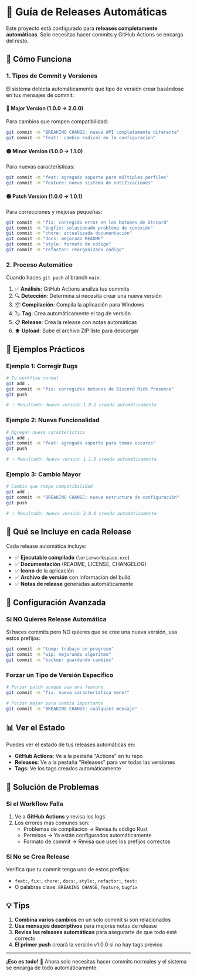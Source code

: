 # 🚀 Guía de Releases Automáticas

Este proyecto está configurado para **releases completamente automáticas**. Solo necesitas hacer commits y GitHub Actions se encarga del resto.

## 📝 Cómo Funciona

### 1. **Tipos de Commit y Versiones**

El sistema detecta automáticamente qué tipo de versión crear basándose en tus mensajes de commit:

#### 🔴 **Major Version** (1.0.0 → 2.0.0)
Para cambios que rompen compatibilidad:
```bash
git commit -m "BREAKING CHANGE: nueva API completamente diferente"
git commit -m "feat!: cambio radical en la configuración"
```

#### 🟡 **Minor Version** (1.0.0 → 1.1.0)
Para nuevas características:
```bash
git commit -m "feat: agregado soporte para múltiples perfiles"
git commit -m "feature: nuevo sistema de notificaciones"
```

#### 🟢 **Patch Version** (1.0.0 → 1.0.1)
Para correcciones y mejoras pequeñas:
```bash
git commit -m "fix: corregido error en los botones de Discord"
git commit -m "bugfix: solucionado problema de conexión"
git commit -m "chore: actualizada documentación"
git commit -m "docs: mejorado README"
git commit -m "style: formato de código"
git commit -m "refactor: reorganizado código"
```

### 2. **Proceso Automático**

Cuando haces `git push` al branch `main`:

1. ✅ **Análisis**: GitHub Actions analiza tus commits
2. 🔍 **Detección**: Determina si necesita crear una nueva versión
3. 📦 **Compilación**: Compila la aplicación para Windows
4. 🏷️ **Tag**: Crea automáticamente el tag de versión
5. 📋 **Release**: Crea la release con notas automáticas
6. ⬆️ **Upload**: Sube el archivo ZIP listo para descargar

## 🎯 Ejemplos Prácticos

### Ejemplo 1: Corregir Bugs
```bash
# Tu workflow normal
git add .
git commit -m "fix: corregidos botones de Discord Rich Presence"
git push

# ✨ Resultado: Nueva versión 1.0.1 creada automáticamente
```

### Ejemplo 2: Nueva Funcionalidad
```bash
# Agregar nueva característica
git add .
git commit -m "feat: agregado soporte para temas oscuros"
git push

# ✨ Resultado: Nueva versión 1.1.0 creada automáticamente
```

### Ejemplo 3: Cambio Mayor
```bash
# Cambio que rompe compatibilidad
git add .
git commit -m "BREAKING CHANGE: nueva estructura de configuración"
git push

# ✨ Resultado: Nueva versión 2.0.0 creada automáticamente
```

## 📁 Qué se Incluye en cada Release

Cada release automática incluye:
- ✅ **Ejecutable compilado** (`lorianworkspace.exe`)
- ✅ **Documentación** (README, LICENSE, CHANGELOG)
- ✅ **Icono** de la aplicación
- ✅ **Archivo de versión** con información del build
- ✅ **Notas de release** generadas automáticamente

## 🔧 Configuración Avanzada

### Si NO Quieres Release Automática
Si haces commits pero NO quieres que se cree una nueva versión, usa estos prefijos:
```bash
git commit -m "temp: trabajo en progreso"
git commit -m "wip: mejorando algoritmo"
git commit -m "backup: guardando cambios"
```

### Forzar un Tipo de Versión Específico
```bash
# Forzar patch aunque sea una feature
git commit -m "fix: nueva característica menor"

# Forzar major para cambio importante
git commit -m "BREAKING CHANGE: cualquier mensaje"
```

## 📊 Ver el Estado

Puedes ver el estado de tus releases automáticas en:
- **GitHub Actions**: Ve a la pestaña "Actions" en tu repo
- **Releases**: Ve a la pestaña "Releases" para ver todas las versiones
- **Tags**: Ve los tags creados automáticamente

## 🚨 Solución de Problemas

### Si el Workflow Falla
1. Ve a **GitHub Actions** y revisa los logs
2. Los errores más comunes son:
   - Problemas de compilación → Revisa tu código Rust
   - Permisos → Ya están configurados automáticamente
   - Formato de commit → Revisa que uses los prefijos correctos

### Si No se Crea Release
Verifica que tu commit tenga uno de estos prefijos:
- `feat:`, `fix:`, `chore:`, `docs:`, `style:`, `refactor:`, `test:`
- O palabras clave: `BREAKING CHANGE`, `feature`, `bugfix`

## 💡 Tips

1. **Combina varios cambios** en un solo commit si son relacionados
2. **Usa mensajes descriptivos** para mejores notas de release
3. **Revisa las releases automáticas** para asegurarte de que todo esté correcto
4. **El primer push** creará la versión v1.0.0 si no hay tags previos

---

**¡Eso es todo!** 🎉 Ahora solo necesitas hacer commits normales y el sistema se encarga de todo automáticamente.
